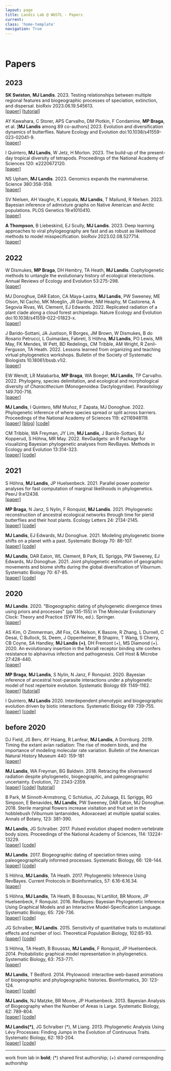 ```yaml
---
layout: page
title: Landis Lab @ WUSTL - Papers
current:
class: 'home-template'
navigation: True
---
```




<br>

# Papers

## 2023

 **SK Swiston**, **MJ Landis**. 2023. Testing relationships between multiple regional features and biogeographic processes of speciation, extinction, and dispersal. bioRxiv 2023.06.19.545613.<br>
 [[paper](https://www.biorxiv.org/content/10.1101/2023.06.19.545613v1)] [[tutorial](https://revbayes.github.io/tutorials/multifig/multifig.html)]

AY Kawahara, C Storer, APS Carvalho, DM Plotkin, F Condamine, **MP Braga**, et al. [**MJ Landis** among 89 co-authors] 2023. Evolution and diversification dynamics of butterflies. Nature Ecology and Evolution doi:10.1038/s41559-023-02041-9.<br>
[[paper](https://raw.githubusercontent.com/landislab/landislab.github.io/master/assets/research/pdf/Kawahara_et_al_2023_NEE_butterfly_radiation.pdf)]

I Quintero, **MJ Landis**, W Jetz, H Morlon. 2023. The build-up of the present-day tropical diversity of tetrapods. Proceedings of the National Academy of Sciences 120: e2220672120.<br>
[[paper](https://raw.githubusercontent.com/landislab/landislab.github.io/master/assets/research/pdf/Quintero_et_al_2023_PNAS_tropical_species_richness.pdf)]

NS Upham, **MJ Landis**. 2023. Genomics expands the mammalverse. Science 380:358-359.<br>
[[paper](https://raw.githubusercontent.com/landislab/landislab.github.io/master/assets/research/pdf/Upham_Landis_2023_Science_mammalverse.pdf)]

SV Nielsen, AH Vaughn, K Leppala, **MJ Landis**, T Mailund, R Nielsen. 2023. Bayesian inference of admixture graphs on Native American and Arctic populations.  PLOS Genetics 19:e1010410.<br>
[[paper](https://raw.githubusercontent.com/landislab/landislab.github.io/master/assets/research/pdf/Nielsen_et_al_2023_PLOS_Genetics_admixture.pdf)]

**A Thompson**, B Liebeskind, EJ Scully, **MJ Landis**. 2023. Deep learning approaches to viral phylogeography are fast and as robust as likelihood methods to model misspecification. bioRxiv 2023.02.08.527714.<br>
[[paper](https://www.biorxiv.org/content/10.1101/2023.02.08.527714v1)]


## 2022


W Dismukes, **MP Braga**, DH Hembry, TA Heath, **MJ Landis**. Cophylogenetic methods to untangle the evolutionary history of ecological interactions. Annual Reviews of Ecology and Evolution 53:275-298.<br>
[[paper](https://raw.githubusercontent.com/landislab/landislab.github.io/master/assets/research/pdf/Dismukes_et_al_2022_AREES_cophylogenetic_methods.pdf)]

MJ Donoghue, DAR Eaton, CA Maya-Lastra, **MJ Landis**, PW Sweeney, ME Olson, NI Cacho, MK Moeglin, JR Gardner, NM Heaphy, M Castorena, A Segovia Rivas, WL Clement, EJ Edwards. 2022. Replicated radiation of a plant clade along a cloud forest archipelago. Nature Ecology and Evolution doi:10.1038/s41559-022-01823-x.<br>
[[paper](https://raw.githubusercontent.com/landislab/landislab.github.io/master/assets/research/pdf/Donoghue_et_al_2022_NEE_oreinotinus_radiation.pdf)]

J Barido-Sottani, JA Justison, R Borges, JM Brown, W Dismukes, B do Rosario Petrucci, L Guimarães, Fabreti, S Höhna, **MJ Landis**, PO Lewis, MR May, FK Mendes, W Pett, BD Redelings, CM Tribble, AM Wright, R Zenil-Ferguson, TA Heath. 2022. Lessons learned from organizing and teaching virtual phylogenetics workshops. Bulletin of the Society of Systematic Biologists 10.18061/bssb.v1i2.<br>
[[paper](https://raw.githubusercontent.com/landislab/landislab.github.io/master/assets/research/pdf/Barido_Sottani_et_al_2022_BullSSB_revbayes.pdf)]

EW Wendt, LR Malabarba, **MP Braga**, WA Boeger, **MJ Landis**, TP Carvalho. 2022. Phylogeny, species delimitation, and ecological and morphological diversity of *Characithecium* (Monogenoidea: Dactylogyridae). Parasitology 149:700-716.<br>
[[paper](https://raw.githubusercontent.com/landislab/landislab.github.io/master/assets/research/pdf/Wendt_et_al_2022_Parasitology_Characithecium.pdf)]

**MJ Landis**, I Quintero, MM Muñoz, F Zapata, MJ Donoghue. 2022. Phylogenetic inference of where species spread or split
across barriers. Proceedings of the National Academy of Sciences 119: e2116948119.<br>
[[paper](https://raw.githubusercontent.com/landislab/landislab.github.io/master/assets/research/pdf/Landis_et_al_2022_PNAS_FIG_biogeo_model.pdf)] [[blog](https://www.anoleannals.org/2022/04/29/inferring-where-anole-ranges-tend-to-spread-or-split/)] [[code](https://github.com/mlandis/fig_model)]

CM Tribble, WA Freyman, JY Lim, **MJ Landis**, J Barido-Sottani, BJ Kopperud, S Höhna, MR May. 2022. RevGadgets: an R Package for visualizing Bayesian phylogenetic analyses from RevBayes. Methods in Ecology and Evolution 13:314-323.<br>
[[paper](https://raw.githubusercontent.com/landislab/landislab.github.io/master/assets/research/pdf/Tribble_et_al_2021_bioRxiv_revgadgets.pdf)] [[code](https://github.com/revbayes/RevGadgets)]

## 2021

S Höhna, **MJ Landis**, JP Huelsenbeck. 2021. Parallel power posterior analyses for fast computation of marginal likelihoods in phylogenetics. PeerJ 9:e12438. 
<br>[[paper](https://raw.githubusercontent.com/landislab/landislab.github.io/master/assets/research/pdf/Hoehna_et_al_2021_PeerJ_parallel_marg_like.pdf)]

**MP Braga**, N Janz, S Nylin, F Ronquist, **MJ Landis**. 2021. Phylogenetic reconstruction of ancestral ecological networks through time for pierid butterflies and their host plants. Ecology Letters 24: 2134-2145.<br>
[[paper](https://raw.githubusercontent.com/landislab/landislab.github.io/master/assets/research/pdf/Braga_et_al_2021_EcolLett_evol_network.pdf)] [[code](https://github.com/maribraga/pieridae_hostrep)]

**MJ Landis**, EJ Edwards, MJ Donoghue. 2021. Modeling phylogenetic biome shifts on a planet with a past. Systematic Biology 70: 86-107.<br>
[[paper](https://raw.githubusercontent.com/landislab/landislab.github.io/master/assets/research/pdf/Landis_et_al_2021_SystBiol_biome_shift.pdf)] [[code](https://github.com/mlandis/biome_shift)]

**MJ Landis**, DAR Eaton, WL Clement, B Park, EL Spriggs, PW Sweeney, EJ Edwards, MJ Donoghue. 2021. Joint phylogenetic estimation of geographic movements and biome shifts during the global diversification of Viburnum. Systematic Biology 70: 67-85.<br>
[[paper](https://raw.githubusercontent.com/landislab/landislab.github.io/master/assets/research/pdf/Landis_et_al_2021_SystBiol_viburnum_phylo.pdf)] [[code](https://github.com/mlandis/vib_div)]

## 2020

**MJ Landis**. 2020. "Biogeographic dating of phylogenetic divergence times using priors and processes" (pp 135-155) in The Molecular Evolutionary Clock: Theory and Practice (SYW Ho, ed.). Springer.<br>
[[paper](https://raw.githubusercontent.com/landislab/landislab.github.io/master/assets/research/pdf/Landis_2020_biogeo_dating_chapter.pdf)]

AS Kim, O Zimmerman, JM Fox, CA Nelson, K Basore, R Zhang, L Durnell, C Desai, C Bullock, SL Deem, J Oppenheimer, B Shapiro, T Wang, S Cherry, CB Coyne, SA Handley, **MJ Landis (+)**, DH Fremont (+), MS Diamond (+). 2020. An evolutionary insertion in the Mxra8 receptor binding site confers resistance to alphavirus infection and pathogenesis. Cell Host & Microbe 27:428-440.<br>
[[paper](https://raw.githubusercontent.com/landislab/landislab.github.io/master/assets/research/pdf/Kim_et_al_2020_CellHostMicrobe_alphavirus.pdf)]

**MP Braga**, **MJ Landis**, S Nylin, N Janz, F Ronquist. 2020. Bayesian inference of ancestral host-parasite interactions under a phylogenetic model of host repertoire evolution. Systematic Biology 69: 1149-1162.<br>
[[paper](https://raw.githubusercontent.com/landislab/landislab.github.io/master/assets/research/pdf/Braga_et_al_2020_SystBiol_host_parasite.pdf)] [[tutorial](https://revbayes.github.io/tutorials/host_rep/host_rep.html)]

I Quintero, **MJ Landis** 2020. Interdependent phenotypic and biogeographic evolution driven by biotic interactions. Systematic Biology 69: 739-755.<br>
[[paper](https://raw.githubusercontent.com/landislab/landislab.github.io/master/assets/research/pdf/Quintero_Landis_2020_SystBiol_biotic_interactions.pdf)]  [[code](https://github.com/ignacioq/Tapestree.jl)]

## before 2020

DJ Field, JS Berv, AY Hsiang, R Lanfear, **MJ Landis**, A Dornburg. 2019. Timing the extant avian radiation: The rise of modern birds, and the importance of modeling molecular rate variation. Bulletin of the American Natural History Museum 440: 159-181 <br>
[[paper](https://raw.githubusercontent.com/landislab/landislab.github.io/master/assets/research/pdf/Field_et_al_2019_PeerJ_avian_dating.pdf)]

**MJ Landis**, WA Freyman, BG Baldwin. 2018. Retracing the silversword radiation despite phylogenetic, biogeographic, and paleogeographic uncertainty. Evolution, 72: 2343-2359.<br>
[[paper](https://raw.githubusercontent.com/landislab/landislab.github.io/master/assets/research/pdf/Landis_et_al_2018_Evolution_silversword_radiation.pdf)]  [[code](http://github.com/mlandis/biogeo_silversword)] [[tutorial](https://revbayes.github.io/tutorials/#biogeo)]

B Park, M Sinnott-Armstrong, C Schlutius, JC Zuluaga, EL Spriggs, RG Simpson, E Benavides, **MJ Landis**, PW Sweeney, DAR Eaton, MJ Donoghue. 2018. Sterile marginal flowers increase visitation and fruit set in the hobblebush (Viburnum lantanoides, Adoxaceae) at multiple spatial scales. Annals of Botany, 123: 381-390.

**MJ Landis**, JG Schraiber. 2017. Pulsed evolution shaped modern vertebrate body sizes. Proceedings of the National Academy of Sciences, 114: 13224-13229.<br>
[[paper](https://raw.githubusercontent.com/landislab/landislab.github.io/master/assets/research/pdf/Landis_Schraiber_2017_PNAS_pulse_vertebrate.pdf)]  [[code](http://github.com/Schraiber/pulsR)]

**MJ Landis**. 2017. Biogeographic dating of speciation times using paleogeographically informed processes. Systematic Biology, 66: 128-144.<br>
[[paper](https://raw.githubusercontent.com/landislab/landislab.github.io/master/assets/research/pdf/Landis_2017_SystBiol_biogeographic_dating.pdf)]  [[code](http://github.com/mlandis/biogeographic_dating)]

S Höhna, **MJ Landis**, TA Heath. 2017. Phylogenetic Inference Using RevBayes. Current Protocols in Bioinformatics, 57: 6.16-6.16.34.
<br>[[paper](https://raw.githubusercontent.com/landislab/landislab.github.io/master/assets/research/pdf/Hoehna_et_al_2017_CurrProcBioinfo_revbayes.pdf)]

S Höhna, **MJ Landis**, TA Heath, B Boussau, N Lartillot, BR Moore, JP Huelsenbeck, F Ronquist. 2016. RevBayes: Bayesian Phylogenetic Inference Using Graphical Models and an Interactive Model-Specification Language. Systematic Biology, 65: 726-736.
<br>[[paper](https://raw.githubusercontent.com/landislab/landislab.github.io/master/assets/research/pdf/Hoehna_et_al_2016_SystBiol_revbayes.pdf)]  [[code](http://github.com/revbayes/revbayes)]

JG Schraiber, **MJ Landis**. 2015. Sensitivity of quantitative traits to mutational effects and number of loci. Theoretical Population Biology, 102:85-93.<br>
[[paper](https://raw.githubusercontent.com/landislab/landislab.github.io/master/assets/research/pdf/Schraiber_Landis_2014_TPB_quant_coalescent.pdf)]  [[code](http://github.com/Schraiber/quant_trait_coalescent)]

S Höhna, TA Heath, B Boussau, **MJ Landis**, F Ronquist, JP Huelsenbeck. 2014. Probabilistic graphical model representation in phylogenetics. Systematic Biology, 63: 753-771.
<br>[[paper](https://raw.githubusercontent.com/landislab/landislab.github.io/master/assets/research/pdf/Hoehna_et_al_2014_SystBiol_graphical_models.pdf)]

**MJ Landis**, T Bedford. 2014. Phylowood: interactive web-based animations of biogeographic and phylogeographic histories. Bioinformatics, 30: 123-124.<br>
[[paper](https://raw.githubusercontent.com/landislab/landislab.github.io/master/assets/research/pdf/Landis_Bedford_2014_Bioinfo_phylowood.pdf)]  [[code](http://mlandis.github.io/phylowood)]

**MJ Landis**, NJ Matzke, BR Moore, JP Huelsenbeck. 2013. Bayesian Analysis of Biogeography when the Number of Areas is Large. Systematic Biology, 62: 789-804.<br>
[[paper](https://raw.githubusercontent.com/landislab/landislab.github.io/master/assets/research/pdf/Landis_et_al_2013_SystBiol_biogeography_many_areas.pdf)]  [[code](http://software.google.com/p/archive/bayarea)]

**MJ Landis(\*)**, JG Schraiber (\*), M Liang. 2013. Phylogenetic Analysis Using Lévy Processes: Finding Jumps in the Evolution of Continuous Traits. Systematic Biology, 62: 193-204.<br>
[[paper](https://raw.githubusercontent.com/landislab/landislab.github.io/master/assets/research/pdf/Landis_et_al_2012_SystBiol_phylo_levy.pdf)]  [[code](http://github.com/mlandis/creepy-jerk)]

---
work from lab in **bold**; (\*) shared first authorship; (\+) shared corresponding authorship
